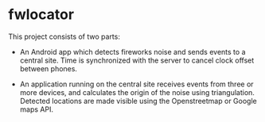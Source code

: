 fwlocator
=========

This project consists of two parts:

* An Android app which detects fireworks noise and sends events to a central
  site. Time is synchronized with the server to cancel clock offset between
  phones.

* An application running on the central site receives events from three or more
  devices, and calculates the origin of the noise using triangulation. Detected
  locations are made visible using the Openstreetmap or Google maps API.

